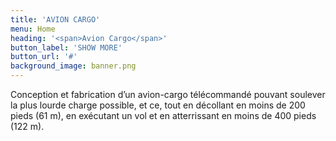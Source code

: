 ```yaml
---
title: 'AVION CARGO'
menu: Home
heading: '<span>Avion Cargo</span>'
button_label: 'SHOW MORE'
button_url: '#'
background_image: banner.png
---
```


Conception et fabrication d’un avion-cargo télécommandé pouvant soulever la plus lourde charge possible, et ce, tout en décollant en moins de 200 pieds (61 m), en exécutant un vol et en atterrissant en moins de 400 pieds (122 m).